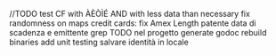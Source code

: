 //TODO test CF with ÀÈÒÌÉ AND with less data than necessary
fix randomness on maps
credit cards: fix Amex Length
patente data di scadenza e emittente
grep TODO nel progetto
generate godoc
rebuild binaries
add unit testing
salvare identità in locale
